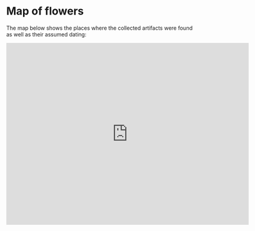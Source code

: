 # Map of flowers

The map below shows the places where the collected artifacts were found as well as their assumed dating:

<div class="googlemaps">
	<iframe width="640" height="480" frameborder="0" scrolling="no" marginheight="0" marginwidth="0" src="https://mapsengine.google.com/map/u/0/embed?mid=zbWecF_iw3HU.kwdoxVUPtuAo"></iframe>
</div>
